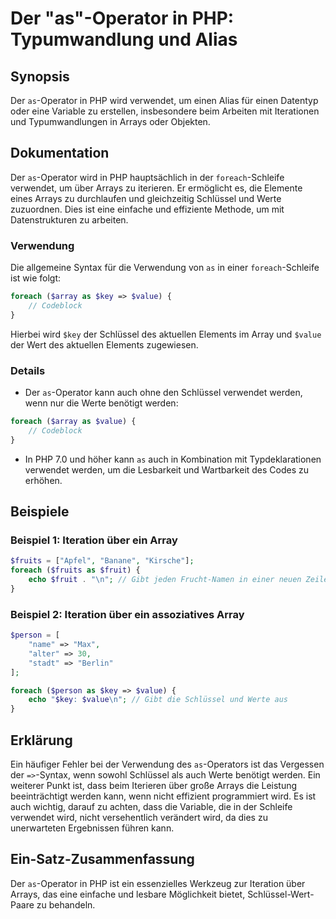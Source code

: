 <!--
Meta Description: # Der "as"-Operator in PHP: Typumwandlung und Alias ## Synopsis Der `as`-Operator in PHP wird verwendet, um einen Alias für einen Datentyp oder eine V...
Meta Keywords: der, und, php, die, wird
-->

# Der "as"-Operator in PHP: Typumwandlung und Alias

## Synopsis
Der `as`-Operator in PHP wird verwendet, um einen Alias für einen Datentyp oder eine Variable zu erstellen, insbesondere beim Arbeiten mit Iterationen und Typumwandlungen in Arrays oder Objekten.

## Dokumentation
Der `as`-Operator wird in PHP hauptsächlich in der `foreach`-Schleife verwendet, um über Arrays zu iterieren. Er ermöglicht es, die Elemente eines Arrays zu durchlaufen und gleichzeitig Schlüssel und Werte zuzuordnen. Dies ist eine einfache und effiziente Methode, um mit Datenstrukturen zu arbeiten.

### Verwendung
Die allgemeine Syntax für die Verwendung von `as` in einer `foreach`-Schleife ist wie folgt:

```php
foreach ($array as $key => $value) {
    // Codeblock
}
```

Hierbei wird `$key` der Schlüssel des aktuellen Elements im Array und `$value` der Wert des aktuellen Elements zugewiesen.

### Details
- Der `as`-Operator kann auch ohne den Schlüssel verwendet werden, wenn nur die Werte benötigt werden:
  
```php
foreach ($array as $value) {
    // Codeblock
}
```

- In PHP 7.0 und höher kann `as` auch in Kombination mit Typdeklarationen verwendet werden, um die Lesbarkeit und Wartbarkeit des Codes zu erhöhen.

## Beispiele
### Beispiel 1: Iteration über ein Array
```php
$fruits = ["Apfel", "Banane", "Kirsche"];
foreach ($fruits as $fruit) {
    echo $fruit . "\n"; // Gibt jeden Frucht-Namen in einer neuen Zeile aus
}
```

### Beispiel 2: Iteration über ein assoziatives Array
```php
$person = [
    "name" => "Max",
    "alter" => 30,
    "stadt" => "Berlin"
];

foreach ($person as $key => $value) {
    echo "$key: $value\n"; // Gibt die Schlüssel und Werte aus
}
```

## Erklärung
Ein häufiger Fehler bei der Verwendung des `as`-Operators ist das Vergessen der `=>`-Syntax, wenn sowohl Schlüssel als auch Werte benötigt werden. Ein weiterer Punkt ist, dass beim Iterieren über große Arrays die Leistung beeinträchtigt werden kann, wenn nicht effizient programmiert wird. Es ist auch wichtig, darauf zu achten, dass die Variable, die in der Schleife verwendet wird, nicht versehentlich verändert wird, da dies zu unerwarteten Ergebnissen führen kann.

## Ein-Satz-Zusammenfassung
Der `as`-Operator in PHP ist ein essenzielles Werkzeug zur Iteration über Arrays, das eine einfache und lesbare Möglichkeit bietet, Schlüssel-Wert-Paare zu behandeln.